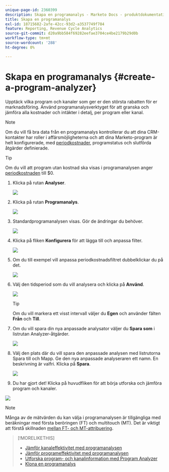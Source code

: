 ```yaml
---
unique-page-id: 2360399
description: Skapa en programanalys - Marketo Docs - produktdokumentation
title: Skapa en programanalys
exl-id: 18715682-2afe-42cc-93d2-a3537749f784
feature: Reporting, Revenue Cycle Analytics
source-git-commit: d20a9bb584f69282eefae3704ce4be2179b29d0b
workflow-type: tm+mt
source-wordcount: '288'
ht-degree: 0%

---
```


# Skapa en programanalys {#create-a-program-analyzer}

Upptäck vilka program och kanaler som ger er den största rabatten för er marknadsföring. Använd programanalysverktyget för att granska och jämföra alla kostnader och intäkter i detalj, per program eller kanal.

>[!NOTE]
>
>Om du vill få bra data från en programanalys kontrollerar du att dina CRM-kontakter har roller i affärsmöjligheterna och att dina Marketo-program är helt konfigurerade, med [periodkostnader](/help/marketo/product-docs/reporting/revenue-cycle-analytics/revenue-tools/define-period-costs.md), programstatus och slutförda åtgärder definierade.

>[!TIP]
>
>Om du vill att program utan kostnad ska visas i programanalysen anger [periodkostnaden](/help/marketo/product-docs/reporting/revenue-cycle-analytics/revenue-tools/define-period-costs.md) till $0.

1. Klicka på rutan **Analyser**.

   ![](assets/image2014-9-17-13-3a7-3a1.png)

1. Klicka på rutan **Programanalys**.

   ![](assets/program-analyzer-icon-hand.png)

1. Standardprogramanalysen visas. Gör de ändringar du behöver.

   ![](assets/image2016-10-31-15-3a3-3a9.png)

1. Klicka på fliken **Konfigurera** för att lägga till och anpassa filter.

   ![](assets/image2016-10-31-15-3a25-3a57.png)

1. Om du till exempel vill anpassa periodkostnadsfiltret dubbelklickar du på det.

   ![](assets/image2016-10-31-15-3a33-3a2.png)

1. Välj den tidsperiod som du vill analysera och klicka på **Använd**.

   ![](assets/image2016-10-31-15-3a30-3a32.png)

   >[!TIP]
   >
   >Om du vill markera ett visst intervall väljer du **Egen** och använder fälten **Från** och **Till**.

1. Om du vill spara din nya anpassade analysator väljer du **Spara som** i listrutan Analyzer-åtgärder.

   ![](assets/image2016-10-31-15-3a5-3a8.png)

1. Välj den plats där du vill spara den anpassade analysen med listrutorna Spara till och Mapp. Ge den nya anpassade analyseraren ett namn. En beskrivning är valfri. Klicka på **Spara**.

   ![](assets/image2016-10-31-15-3a7-3a19.png)

1. Du har gjort det! Klicka på huvudfliken för att börja utforska och jämföra program och kanaler.

![](assets/november-custom-report.png)

>[!NOTE]
>
>Många av de mätvärden du kan välja i programanalysen är tillgängliga med beräkningar med första beröringen (FT) och multitouch (MT). Det är viktigt att förstå skillnaden [mellan FT- och MT-attribuering](/help/marketo/product-docs/reporting/revenue-cycle-analytics/revenue-tools/attribution/understanding-attribution.md).

>[!MORELIKETHIS]
>
>* [Jämför kanaleffektivitet med programanalysen](/help/marketo/product-docs/reporting/revenue-cycle-analytics/program-analytics/compare-channel-effectiveness-with-the-program-analyzer.md)
>* [Jämför programeffektivitet med programanalysen](/help/marketo/product-docs/reporting/revenue-cycle-analytics/program-analytics/compare-program-effectiveness-with-the-program-analyzer.md)
>* [Utforska program- och kanalinformation med Program Analyzer](/help/marketo/product-docs/reporting/revenue-cycle-analytics/program-analytics/explore-program-and-channel-details-with-the-program-analyzer.md)
>* [Klona en programanalys](/help/marketo/product-docs/reporting/revenue-cycle-analytics/program-analytics/clone-a-program-analyzer.md)
